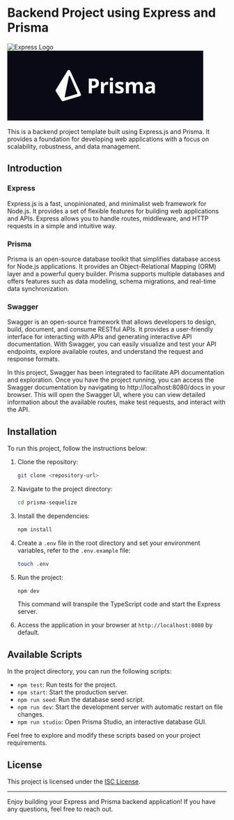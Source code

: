 # Backend Project using Express and Prisma

![Express Logo](https://expressjs.com/images/express-facebook-share.png)
![Prisma Logo](https://raw.githubusercontent.com/prisma/presskit/main/Assets/Preview-Prisma-LightLogo.png)

This is a backend project template built using Express.js and Prisma. It provides a foundation for developing web applications with a focus on scalability, robustness, and data management.

## Introduction

### Express
Express.js is a fast, unopinionated, and minimalist web framework for Node.js. It provides a set of flexible features for building web applications and APIs. Express allows you to handle routes, middleware, and HTTP requests in a simple and intuitive way.

### Prisma
Prisma is an open-source database toolkit that simplifies database access for Node.js applications. It provides an Object-Relational Mapping (ORM) layer and a powerful query builder. Prisma supports multiple databases and offers features such as data modeling, schema migrations, and real-time data synchronization.

### Swagger
Swagger is an open-source framework that allows developers to design, build, document, and consume RESTful APIs. It provides a user-friendly interface for interacting with APIs and generating interactive API documentation. With Swagger, you can easily visualize and test your API endpoints, explore available routes, and understand the request and response formats.

In this project, Swagger has been integrated to facilitate API documentation and exploration. Once you have the project running, you can access the Swagger documentation by navigating to http://localhost:8080/docs in your browser. This will open the Swagger UI, where you can view detailed information about the available routes, make test requests, and interact with the API.

## Installation

To run this project, follow the instructions below:

1. Clone the repository:

   ```bash
   git clone <repository-url>
   ```

2. Navigate to the project directory:

   ```bash
   cd prisma-sequelize
   ```

3. Install the dependencies:

   ```bash
   npm install
   ```

4. Create a `.env` file in the root directory and set your environment variables, refer to the `.env.example` file:

    ```bash
    touch .env
    ```
5. Run the project:

   ```bash
   npm dev
   ```

   This command will transpile the TypeScript code and start the Express server.

6. Access the application in your browser at `http://localhost:8080` by default.

## Available Scripts

In the project directory, you can run the following scripts:

- `npm test`: Run tests for the project.
- `npm start`: Start the production server.
- `npm run seed`: Run the database seed script.
- `npm run dev`: Start the development server with automatic restart on file changes.
- `npm run studio`: Open Prisma Studio, an interactive database GUI.

Feel free to explore and modify these scripts based on your project requirements.

## License

This project is licensed under the [ISC License](https://opensource.org/licenses/ISC).

---

Enjoy building your Express and Prisma backend application! If you have any questions, feel free to reach out.

